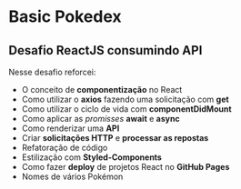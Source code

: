 # Basic Pokedex
## Desafio ReactJS consumindo API

Nesse desafio reforcei: 
- O conceito de **componentização** no React 
- Como utilizar o **axios** fazendo uma solicitação com **get**
- Como utilizar o ciclo de vida com **componentDidMount**
- Como aplicar as _promisses_ **await** e **async**
- Como renderizar uma **API**
- Criar **solicitações HTTP** e **processar as repostas**
- Refatoração de código
- Estilização com **Styled-Components**
- Como fazer **deploy** de projetos React no **GitHub Pages**
- Nomes de vários Pokémon
